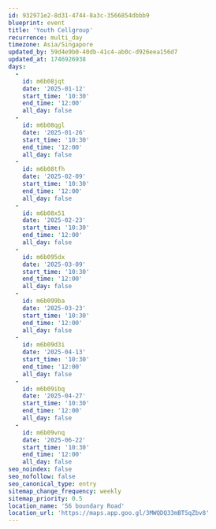 ```yaml
---
id: 932971e2-8d31-4744-8a3c-3566854dbbb9
blueprint: event
title: 'Youth Cellgroup'
recurrence: multi_day
timezone: Asia/Singapore
updated_by: 59d4e9b0-40db-41c4-ab0c-d926eea156d7
updated_at: 1746926938
days:
  -
    id: m6b08jqt
    date: '2025-01-12'
    start_time: '10:30'
    end_time: '12:00'
    all_day: false
  -
    id: m6b08qgl
    date: '2025-01-26'
    start_time: '10:30'
    end_time: '12:00'
    all_day: false
  -
    id: m6b08tfh
    date: '2025-02-09'
    start_time: '10:30'
    end_time: '12:00'
    all_day: false
  -
    id: m6b08x51
    date: '2025-02-23'
    start_time: '10:30'
    end_time: '12:00'
    all_day: false
  -
    id: m6b095dx
    date: '2025-03-09'
    start_time: '10:30'
    end_time: '12:00'
    all_day: false
  -
    id: m6b099ba
    date: '2025-03-23'
    start_time: '10:30'
    end_time: '12:00'
    all_day: false
  -
    id: m6b09d3i
    date: '2025-04-13'
    start_time: '10:30'
    end_time: '12:00'
    all_day: false
  -
    id: m6b09ibq
    date: '2025-04-27'
    start_time: '10:30'
    end_time: '12:00'
    all_day: false
  -
    id: m6b09vnq
    date: '2025-06-22'
    start_time: '10:30'
    end_time: '12:00'
    all_day: false
seo_noindex: false
seo_nofollow: false
seo_canonical_type: entry
sitemap_change_frequency: weekly
sitemap_priority: 0.5
location_name: '56 boundary Road'
location_url: 'https://maps.app.goo.gl/3MWQDQ33mBTSqZbv8'
---
```

